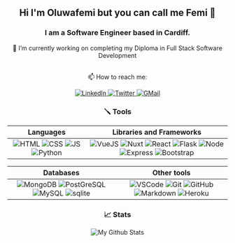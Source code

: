 <h2 align="center">
Hi I'm Oluwafemi but you can call me Femi 👋
</h2>

<h3 align="center">
I am a Software Engineer based in Cardiff. 
</h3>
<div align="center">
  🌱 I’m currently working on completing my Diploma in Full Stack Software Development <br><br>
  
  📫 How to reach me: 

  <a href="https://www.linkedin.com/in/ofemiashiru/" target="_blank" > 
    <img alt="LinkedIn" src="https://img.shields.io/badge/LinkedIn-0077B5?style=for-the-badge&logo=linkedin&logoColor=white" >
  </a>
  <a href="https://twitter.com/ofemiashiru" target="_blank" > 
    <img alt="Twitter" src="https://img.shields.io/badge/Twitter-1DA1F2?style=for-the-badge&logo=twitter&logoColor=white" >
  </a>
  <a href="mailto:ofemiashiru@gmail.com"> 
    <img alt="GMail" src="https://img.shields.io/badge/Gmail-D14836?style=for-the-badge&logo=gmail&logoColor=white" >
  </a> 
</div>

<div align="center">
  <h3>🪛 Tools</h3>

  | Languages     | Libraries and Frameworks | 
  | :-----------: |:-------------:| 
  | <img alt="HTML" src="https://img.shields.io/badge/HTML5-E34F26?style=for-the-badge&logo=html5&logoColor=white" > <img alt="CSS" src="https://img.shields.io/badge/CSS3-1572B6?style=for-the-badge&logo=css3&logoColor=white" > <img alt="JS" src="https://img.shields.io/badge/JavaScript-323330?style=for-the-badge&logo=javascript&logoColor=F7DF1E" > <img alt="Python" src="https://img.shields.io/badge/Python-FFD43B?style=for-the-badge&logo=python&logoColor=blue" > | <img alt="VueJS" src="https://img.shields.io/badge/Vue.js-35495E?style=for-the-badge&logo=vuedotjs&logoColor=4FC08D" > <img alt="Nuxt" src="https://img.shields.io/badge/nuxt.js-00C58E?style=for-the-badge&logo=nuxtdotjs&logoColor=white"> <img alt="React" src="https://img.shields.io/badge/React-20232A?style=for-the-badge&logo=react&logoColor=61DAFB" >   <img alt="Flask" src="https://img.shields.io/badge/Flask-000000?style=for-the-badge&logo=flask&logoColor=white" > <img alt="Node" src="https://img.shields.io/badge/Node.js-339933?style=for-the-badge&logo=nodedotjs&logoColor=white" > <img alt="Express" src="https://img.shields.io/badge/Express.js-000000?style=for-the-badge&logo=express&logoColor=white" > <img alt="Bootstrap" src="https://img.shields.io/badge/Bootstrap-563D7C?style=for-the-badge&logo=bootstrap&logoColor=white" > | 

  | Databases     | Other tools | 
  | :-----------: |:-------------:| 
  | <img alt="MongoDB" src="https://img.shields.io/badge/MongoDB-4EA94B?style=for-the-badge&logo=mongodb&logoColor=white" > <img alt="PostGreSQL" src="https://img.shields.io/badge/PostgreSQL-316192?style=for-the-badge&logo=postgresql&logoColor=white" > <img alt="MySQL" src="https://img.shields.io/badge/MySQL-005C84?style=for-the-badge&logo=mysql&logoColor=white" > <img alt="sqlite" src="https://img.shields.io/badge/SQLite-07405E?style=for-the-badge&logo=sqlite&logoColor=white" > | <img alt="VSCode" src="https://img.shields.io/badge/VSCode-0078D4?style=for-the-badge&logo=visual%20studio%20code&logoColor=white" > <img alt="Git" src="https://img.shields.io/badge/GIT-E44C30?style=for-the-badge&logo=git&logoColor=white" > <img alt="GitHub" src="https://img.shields.io/badge/GitHub-100000?style=for-the-badge&logo=github&logoColor=white" > <img alt="Markdown" src="https://img.shields.io/badge/Markdown-000000?style=for-the-badge&logo=markdown&logoColor=white" > <img alt="Heroku" src="https://img.shields.io/badge/Heroku-430098?style=for-the-badge&logo=heroku&logoColor=white" >


  <h3>📈 Stats</h3>
  <img alt="My Github Stats" src="https://github-readme-stats-git-masterrstaa-rickstaa.vercel.app/api?username=ofemiashiru&theme=tokyonight" >

</div>
<!--
**ofemiashiru/ofemiashiru** is a ✨ _special_ ✨ repository because its `README.md` (this file) appears on your GitHub profile.

Here are some ideas to get you started:


- 🌱 I’m currently learning ...
- 👯 I’m looking to collaborate on ...
- 🤔 I’m looking for help with ...
- 💬 Ask me about ...
...
- 😄 Pronouns: ...
- ⚡ Fun fact: ...
-->
